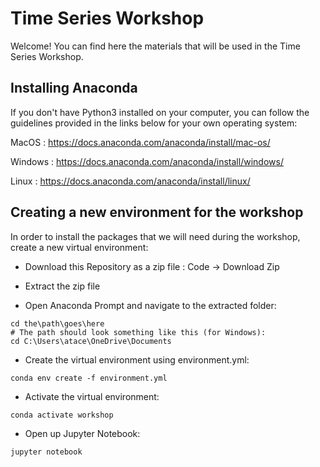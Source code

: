 # Time Series Workshop
Welcome! You can find here the materials that will be used in the Time Series Workshop.

## Installing Anaconda
If you don't have Python3 installed on your computer, you can follow the guidelines provided in the links below for your own operating system:

MacOS : https://docs.anaconda.com/anaconda/install/mac-os/

Windows : https://docs.anaconda.com/anaconda/install/windows/

Linux : https://docs.anaconda.com/anaconda/install/linux/

## Creating a new environment for the workshop
In order to install the packages that we will need during the workshop, create a new virtual environment:
- Download this Repository as a zip file : Code -> Download Zip

- Extract the zip file

- Open Anaconda Prompt and navigate to the extracted folder:
```
cd the\path\goes\here
# The path should look something like this (for Windows):
cd C:\Users\atace\OneDrive\Documents
```

- Create the virtual environment using environment.yml:
```
conda env create -f environment.yml
```

- Activate the virtual environment:
```
conda activate workshop
```

- Open up Jupyter Notebook:
```
jupyter notebook
```
